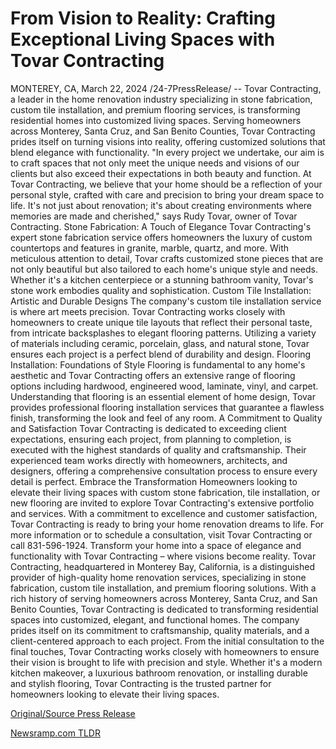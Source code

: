 # From Vision to Reality: Crafting Exceptional Living Spaces with Tovar Contracting

MONTEREY, CA, March 22, 2024 /24-7PressRelease/ -- Tovar Contracting, a leader in the home renovation industry specializing in stone fabrication, custom tile installation, and premium flooring services, is transforming residential homes into customized living spaces. Serving homeowners across Monterey, Santa Cruz, and San Benito Counties, Tovar Contracting prides itself on turning visions into reality, offering customized solutions that blend elegance with functionality.  "In every project we undertake, our aim is to craft spaces that not only meet the unique needs and visions of our clients but also exceed their expectations in both beauty and function. At Tovar Contracting, we believe that your home should be a reflection of your personal style, crafted with care and precision to bring your dream space to life. It's not just about renovation; it's about creating environments where memories are made and cherished," says Rudy Tovar, owner of Tovar Contracting.  Stone Fabrication: A Touch of Elegance  Tovar Contracting's expert stone fabrication service offers homeowners the luxury of custom countertops and features in granite, marble, quartz, and more. With meticulous attention to detail, Tovar crafts customized stone pieces that are not only beautiful but also tailored to each home's unique style and needs. Whether it's a kitchen centerpiece or a stunning bathroom vanity, Tovar's stone work embodies quality and sophistication.  Custom Tile Installation: Artistic and Durable Designs  The company's custom tile installation service is where art meets precision. Tovar Contracting works closely with homeowners to create unique tile layouts that reflect their personal taste, from intricate backsplashes to elegant flooring patterns. Utilizing a variety of materials including ceramic, porcelain, glass, and natural stone, Tovar ensures each project is a perfect blend of durability and design.  Flooring Installation: Foundations of Style  Flooring is fundamental to any home's aesthetic and Tovar Contracting offers an extensive range of flooring options including hardwood, engineered wood, laminate, vinyl, and carpet. Understanding that flooring is an essential element of home design, Tovar provides professional flooring installation services that guarantee a flawless finish, transforming the look and feel of any room.  A Commitment to Quality and Satisfaction  Tovar Contracting is dedicated to exceeding client expectations, ensuring each project, from planning to completion, is executed with the highest standards of quality and craftsmanship. Their experienced team works directly with homeowners, architects, and designers, offering a comprehensive consultation process to ensure every detail is perfect.  Embrace the Transformation  Homeowners looking to elevate their living spaces with custom stone fabrication, tile installation, or new flooring are invited to explore Tovar Contracting's extensive portfolio and services. With a commitment to excellence and customer satisfaction, Tovar Contracting is ready to bring your home renovation dreams to life.  For more information or to schedule a consultation, visit Tovar Contracting or call 831-596-1924. Transform your home into a space of elegance and functionality with Tovar Contracting – where visions become reality.  Tovar Contracting, headquartered in Monterey Bay, California, is a distinguished provider of high-quality home renovation services, specializing in stone fabrication, custom tile installation, and premium flooring solutions. With a rich history of serving homeowners across Monterey, Santa Cruz, and San Benito Counties, Tovar Contracting is dedicated to transforming residential spaces into customized, elegant, and functional homes. The company prides itself on its commitment to craftsmanship, quality materials, and a client-centered approach to each project. From the initial consultation to the final touches, Tovar Contracting works closely with homeowners to ensure their vision is brought to life with precision and style. Whether it's a modern kitchen makeover, a luxurious bathroom renovation, or installing durable and stylish flooring, Tovar Contracting is the trusted partner for homeowners looking to elevate their living spaces. 

[Original/Source Press Release](https://www.24-7pressrelease.com/press-release/509418/from-vision-to-reality-crafting-exceptional-living-spaces-with-tovar-contracting) 

[Newsramp.com TLDR](https://newsramp.com/None) 